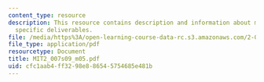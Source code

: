 ```yaml
---
content_type: resource
description: This resource contains description and information about milestone 2
  specific deliverables.
file: /media/https%3A/open-learning-course-data-rc.s3.amazonaws.com/2-007-design-and-manufacturing-i-spring-2009/cfc1aab4ff3298e886545754685e481b_MIT2_007s09_m05.pdf
file_type: application/pdf
resourcetype: Document
title: MIT2_007s09_m05.pdf
uid: cfc1aab4-ff32-98e8-8654-5754685e481b
---
```

